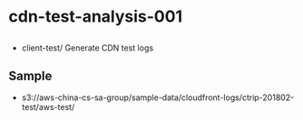 # cdn-test-analysis-001



## 
- client-test/ 
  Generate CDN test logs

## Sample 
- s3://aws-china-cs-sa-group/sample-data/cloudfront-logs/ctrip-201802-test/aws-test/
